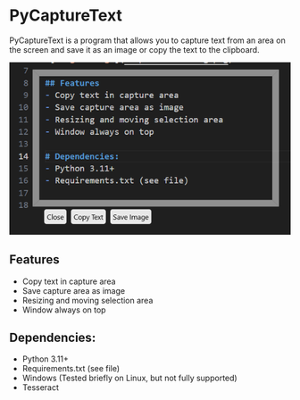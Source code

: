 # PyCaptureText
PyCaptureText is a program that allows you to capture text from an area on the screen and save it as an image or copy the text to the clipboard.

![ProgramImage](images/example.png)

## Features
- Copy text in capture area
- Save capture area as image
- Resizing and moving selection area
- Window always on top

## Dependencies:
- Python 3.11+
- Requirements.txt (see file)
- Windows (Tested briefly on Linux, but not fully supported)
- Tesseract
